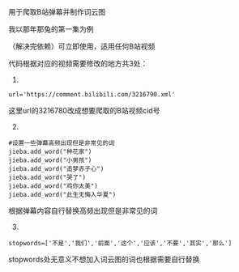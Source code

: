用于爬取B站弹幕并制作词云图

我以那年那兔的第一集为例

（解决完依赖）可立即使用，适用任何B站视频

代码根据对应的视频需要修改的地方共3处：

1.

```
url='https://comment.bilibili.com/3216790.xml'
```

这里url的3216780改成想要爬取的B站视频cid号



2.

```
#设置一些弹幕高频出现但是非常见的词
jieba.add_word("种花家")
jieba.add_word("小男孩")
jieba.add_word("追梦赤子心")
jieba.add_word("哭了")
jieba.add_word("鸡你太美")
jieba.add_word("此生无悔入华夏")
```

根据弹幕内容自行替换高频出现但是非常见的词



3.

```
stopwords=['不是','我们','前面','这个','应该','不要','其实','那么']
```

stopwords处无意义不想加入词云图的词也根据需要自行替换

